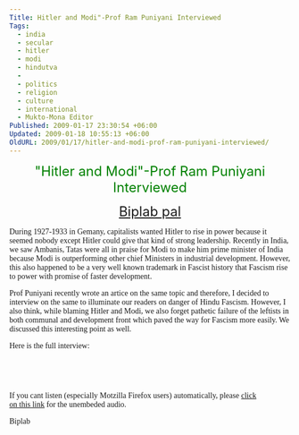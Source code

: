 ```yaml
---
Title: Hitler and Modi"-Prof Ram Puniyani Interviewed
Tags:
  - india
  - secular
  - hitler
  - modi
  - hindutva
  - 
  - politics
  - religion
  - culture
  - international
  - Mukto-Mona Editor
Published: 2009-01-17 23:30:54 +06:00
Updated: 2009-01-18 10:55:13 +06:00
OldURL: 2009/01/17/hitler-and-modi-prof-ram-puniyani-interviewed/
---
```



<p align="center"><font size="5" color="#008000">"Hitler and Modi"-Prof Ram Puniyani Interviewed</font></p>
<p align="center"><font size="5"><a href="https://gold.mukto-mona.com/Articles/biplab_pal/index.html">Biplab pal</a></font></p>
<font face="Verdana">During 1927-1933 in Gemany, capitalists wanted Hitler to rise in power because it seemed nobody except Hitler could give that kind of strong leadership. Recently in India, we saw Ambanis, Tatas were all in praise for Modi to make him prime minister of India because Modi is outperforming other chief Ministers in industrial development. However, this also happened to be a very well known trademark in Fascist history that Fascism rise to power with promise of faster development. </font>

<font face="Verdana">Prof Puniyani recently wrote an artice on the same topic and therefore, I decided to interview on the same to illuminate our readers on danger of Hindu Fascism. However, I also think, while blaming Hitler and Modi, we also forget pathetic failure of the leftists in both communal and development front which paved the way for Fascism more easily. We discussed this interesting point as well. </font>

<font face="Verdana">Here is the full interview:</font>

<p align="center"><object classid="CLSID:6BF52A52-394A-11d3-B153-00C04F79FAA6" type="application/x-oleobject" style="width: 420px; height: 45px" id="VIDEO">
<param name="URL" value="https://www.esnips.com/nsdoc/4c712c47-eb9a-47a8-b2c4-cbbe25aef5ea/?id=1232213668476"></param>
<param name="rate" value="1"></param>
<param name="balance" value="0"></param>
<param name="currentPosition" value="0"></param>
<param name="defaultFrame"></param>
<param name="playCount" value="1"></param>
<param name="autoStart" value="-1"></param>
<param name="currentMarker" value="0"></param>
<param name="invokeURLs" value="-1"></param>
<param name="baseURL"></param>
<param name="volume" value="50"></param>
<param name="mute" value="0"></param>
<param name="uiMode" value="full"></param>
<param name="stretchToFit" value="0"></param>
<param name="windowlessVideo" value="0"></param>
<param name="enabled" value="-1"></param>
<param name="enableContextMenu" value="-1"></param>
<param name="fullScreen" value="0"></param>
<param name="SAMIStyle"></param>
<param name="SAMILang"></param>
<param name="SAMIFilename"></param>
<param name="captioningID"></param>
<param name="enableErrorDialogs" value="0"></param>
<param name="_cx" value="11113"></param>
<param name="_cy" value="1191"></param></object></p>
<p align="left"><font face="Verdana">If you cant listen (especially Motzilla Firefox users) automatically, please <a href="https://www.esnips.com/doc/4c712c47-eb9a-47a8-b2c4-cbbe25aef5ea/Hitler--Modi-Prof-Ram-Puniyani-Interviewed">click on this link</a> for the unembeded audio.  </font></p>
<p align="left"><font face="Verdana">Biplab</font></p>
